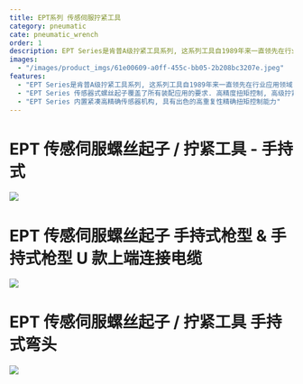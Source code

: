 ```yaml
---
title: EPT系列 传感伺服拧紧工具
category: pneumatic
cate: pneumatic_wrench
order: 1
description: EPT Series是肯普A级拧紧工具系列, 这系列工具自1989年来一直领先在行业应用领域, 有先进的控制器系统与系列0.1~70.0Nm扭力范围的手持式螺丝起子与固定式拧紧轴
images:
  - "/images/product_imgs/61e00609-a0ff-455c-bb05-2b208bc3207e.jpeg"
features:
  - "EPT Series是肯普A级拧紧工具系列, 这系列工具自1989年来一直领先在行业应用领域, 有先进的控制器系统与系列0.1~70.0Nm扭力范围的手持式螺丝起子与固定式拧紧轴"
  - "EPT Series 传感器式螺丝起子覆盖了所有装配应用的要求. 高精度扭矩控制, 高级拧紧策略设置, 角度拧紧控制等"
  - "EPT Series 内置紧凑高精确传感器机构, 具有出色的高重复性精确扭矩控制能力"
---
```


# EPT 传感伺服螺丝起子 / 拧紧工具 - 手持式

![](/images/product_imgs/f2372b99-d15d-44c8-ab25-82f23abe61cd.png)

# EPT 传感伺服螺丝起子 手持式枪型 & 手持式枪型 U 款上端连接电缆

![](/images/product_imgs/c94c0b96-9d7b-4d4b-b6b7-89595ea9b566.png)

# EPT 传感伺服螺丝起子 / 拧紧工具 手持式弯头

![](/images/product_imgs/988d8240-712b-4078-9158-bc44c70c209c.png)
